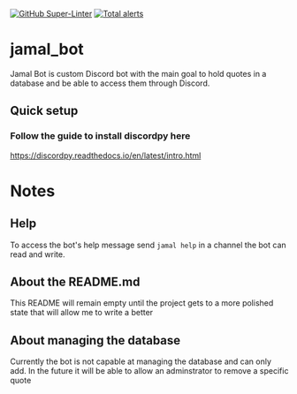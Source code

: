 [![GitHub Super-Linter](https://github.com/kpatino/jamal_bot/workflows/Lint%20Code%20Base/badge.svg)](https://github.com/marketplace/actions/super-linter) [![Total alerts](https://img.shields.io/lgtm/alerts/g/kpatino/jamal_bot.svg?logo=lgtm&logoWidth=18)](https://lgtm.com/projects/g/kpatino/jamal_bot/alerts/)
# jamal_bot 
Jamal Bot is custom Discord bot with the main goal to hold quotes in a database and be able to access them through Discord.
## Quick setup 

### Follow the guide to install discordpy here 
https://discordpy.readthedocs.io/en/latest/intro.html 
# Notes
## Help
To access the bot's help message send `jamal help` in a channel the bot can read and write.
## About the README.md
This README will remain empty until the project gets to a more polished state that will allow me to write a better
## About managing the database
Currently the bot is not capable at managing the database and can only add. In the future it will be able to allow an adminstrator to remove a specific quote

